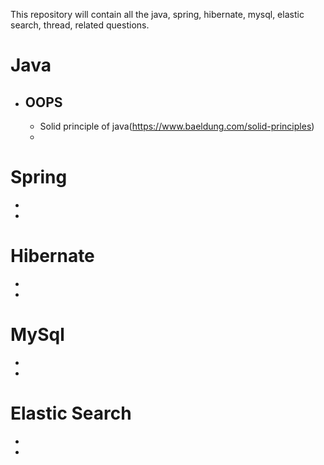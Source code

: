 This repository will contain all the java, spring, hibernate, mysql, elastic search, thread, related questions.


# Java
- ## OOPS
  - Solid principle of java(https://www.baeldung.com/solid-principles)
  - 

# Spring

- 
- 

# Hibernate

- 
- 

# MySql

- 
- 

# Elastic Search

- 
- 
